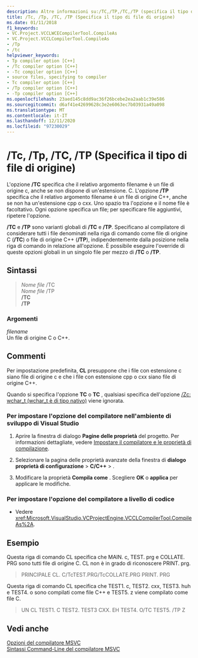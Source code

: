 ```yaml
---
description: Altre informazioni su:/TC,/TP,/TC,/TP (specifica il tipo di file di origine)
title: /Tc, /Tp, /TC, /TP (Specifica il tipo di file di origine)
ms.date: 01/11/2018
f1_keywords:
- VC.Project.VCCLWCECompilerTool.CompileAs
- VC.Project.VCCLCompilerTool.CompileAs
- /Tp
- /tc
helpviewer_keywords:
- Tp compiler option [C++]
- /Tc compiler option [C++]
- -Tc compiler option [C++]
- source files, specifying to compiler
- Tc compiler option [C++]
- /Tp compiler option [C++]
- -Tp compiler option [C++]
ms.openlocfilehash: 23aed145c8dd9ac36f26bcebe2ea2aab1c39e586
ms.sourcegitcommit: d6af41e42699628c3e2e6063ec7b03931a49a098
ms.translationtype: MT
ms.contentlocale: it-IT
ms.lasthandoff: 12/11/2020
ms.locfileid: "97230029"
---
```

# <a name="tc-tp-tc-tp-specify-source-file-type"></a>/Tc, /Tp, /TC, /TP (Specifica il tipo di file di origine)

L'opzione **/TC** specifica che il relativo argomento filename è un file di origine c, anche se non dispone di un'estensione. C. L'opzione **/TP** specifica che il relativo argomento filename è un file di origine C++, anche se non ha un'estensione cpp o cxx. Uno spazio tra l'opzione e il nome file è facoltativo. Ogni opzione specifica un file; per specificare file aggiuntivi, ripetere l'opzione.

**/TC** e **/TP** sono varianti globali di **/TC** e **/TP**. Specificano al compilatore di considerare tutti i file denominati nella riga di comando come file di origine C (**/TC**) o file di origine C++ (**/TP**), indipendentemente dalla posizione nella riga di comando in relazione all'opzione. È possibile eseguire l'override di queste opzioni globali in un singolo file per mezzo di **/TC** o **/TP**.

## <a name="syntax"></a>Sintassi

>  _Nome file_ /TC\
>  _Nome file_ /TP\
> **/TC**\
> **/TP**

### <a name="arguments"></a>Argomenti

*filename*<br/>
Un file di origine C o C++.

## <a name="remarks"></a>Commenti

Per impostazione predefinita, **CL** presuppone che i file con estensione c siano file di origine c e che i file con estensione cpp o cxx siano file di origine C++.

Quando si specifica l'opzione **TC** o **TC** , qualsiasi specifica dell'opzione [/Zc: wchar_t (wchar_t è di tipo nativo)](zc-wchar-t-wchar-t-is-native-type.md) viene ignorata.

### <a name="to-set-this-compiler-option-in-the-visual-studio-development-environment"></a>Per impostare l'opzione del compilatore nell'ambiente di sviluppo di Visual Studio

1. Aprire la finestra di dialogo **Pagine delle proprietà** del progetto. Per informazioni dettagliate, vedere [Impostare il compilatore e le proprietà di compilazione](../working-with-project-properties.md).

1. Selezionare la pagina delle proprietà avanzate della finestra di **dialogo proprietà di configurazione**  >  **C/C++**  >   .

1. Modificare la proprietà **Compila come** . Scegliere **OK** o **applica** per applicare le modifiche.

### <a name="to-set-this-compiler-option-programmatically"></a>Per impostare l'opzione del compilatore a livello di codice

- Vedere <xref:Microsoft.VisualStudio.VCProjectEngine.VCCLCompilerTool.CompileAs%2A>.

## <a name="examples"></a>Esempio

Questa riga di comando CL specifica che MAIN. c, TEST. prg e COLLATE. PRG sono tutti file di origine C. CL non è in grado di riconoscere PRINT. prg.

> PRINCIPALE CL. C/TcTEST.PRG/TcCOLLATE.PRG PRINT. PRG

Questa riga di comando CL specifica che TEST1. c, TEST2. cxx, TEST3. huh e TEST4. o sono compilati come file C++ e TEST5. z viene compilato come file C.

> UN CL TEST1. C TEST2. TEST3 CXX. EH TEST4. O/TC TEST5. /TP Z

## <a name="see-also"></a>Vedi anche

[Opzioni del compilatore MSVC](compiler-options.md)<br/>
[Sintassi Command-Line del compilatore MSVC](compiler-command-line-syntax.md)
